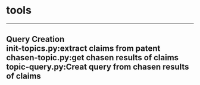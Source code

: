 # tools
---------------------------------------------------
Query Creation    
init-topics.py:extract claims from patent  
chasen-topic.py:get chasen results of claims 
topic-query.py:Creat query from chasen results of claims 
---------------------------------------------------


